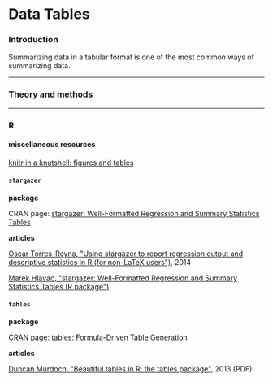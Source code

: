 # Data Tables

### Introduction

Summarizing data in a tabular format is one of the most common ways of summarizing data.

---
### Theory and methods


---
### R

#### miscellaneous resources

[knitr in a knutshell: figures and tables](http://kbroman.org/knitr_knutshell/pages/figs_tables.html)

#### `stargazer`

**package**

CRAN page: [stargazer: Well-Formatted Regression and Summary Statistics Tables](https://cran.r-project.org/web/packages/stargazer/index.html)


**articles**

[Oscar Torres-Reyna, "Using stargazer to report regression output and descriptive statistics in R (for non-LaTeX users")](http://www.princeton.edu/~otorres/NiceOutputR.pdf), 2014

[Marek Hlavac, "stargazer: Well-Formatted Regression and Summary Statistics Tables (R package")](https://sites.google.com/site/marekhlavac/stargazer)

#### `tables`

**package**

CRAN page: [tables: Formula-Driven Table Generation](https://cran.r-project.org/web/packages/tables/index.html)

**articles**

[Duncan Murdoch, "Beautiful tables in R: the tables package"](http://www.stats.uwo.ca/faculty/murdoch/ism2013/4tables.pdf), 2013 (PDF)

